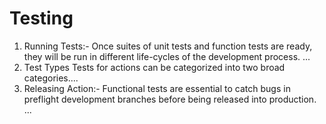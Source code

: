 # Testing
<ol>
<li>Running Tests:- Once suites of unit tests and function tests are ready, they will be run in different life-cycles of the development process. ...</li>
<li>Test Types Tests for actions can be categorized into two broad categories....</li> 
<li>Releasing Action:- Functional tests are essential to catch bugs in preflight development branches before being released into production. ...</li>
</ol>
